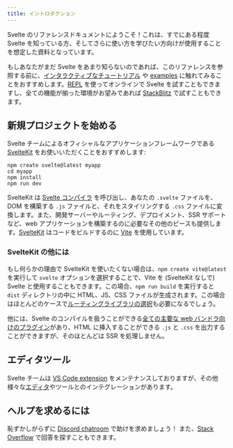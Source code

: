 ```yaml
---
title: イントロダクション
---
```


Svelte のリファレンスドキュメントにようこそ！これは、すでにある程度 Svelte を知っている方、そしてさらに使い方を学びたい方向けが使用することを想定した資料となっています。

もしあなたがまだ Svelte をあまり知らないのであれば、このリファレンスを参照する前に、[インタラクティブなチュートリアル](https://learn.svelte.jp) や [examples](/examples) に触れてみることをおすすめします。[REPL](/repl) を使ってオンラインで Svelte を試すこともできますし、全ての機能が揃った環境がお望みであれば [StackBlitz](https://sveltekit.new) で試すこともできます。

## 新規プロジェクトを始める <!--start-a-new-project-->

Svelte チームによるオフィシャルなアプリケーションフレームワークである [SvelteKit](https://kit.svelte.jp/) をお使いいただくことをおすすめします:

```
npm create svelte@latest myapp
cd myapp
npm install
npm run dev
```

SvelteKit は [Svelte コンパイラ](https://www.npmjs.com/package/svelte) を呼び出し、あなたの `.svelte` ファイルを、DOM を構築する `.js` ファイルと、それをスタイリングする `.css` ファイルに変換します。また、開発サーバーやルーティング、デプロイメント、SSR サポートなど、web アプリケーションを構築するのに必要なその他のピースも提供します。[SvelteKit](https://kit.svelte.jp/) はコードをビルドするのに [Vite](https://vitejs.dev/) を使用しています。

### SvelteKit の他には <!--alternatives-to-sveltekit-->

もし何らかの理由で SvelteKit を使いたくない場合は、`npm create vite@latest` を実行して `svelte` オプションを選択することで、Vite を (SvelteKit なしで) Svelte と使用することもできます。この場合、`npm run build` を実行すると `dist` ディレクトリの中に HTML、JS、CSS ファイルが生成されます。この場合はほとんどのケースで[ルーティングライブラリの選択](/faq#is-there-a-router)も必要になるでしょう。

他には、Svelte のコンパイルを扱うことができる[全ての主要な web バンドラ向けのプラグイン](https://sveltesociety.dev/packages?category=build-plugins)があり、HTML に挿入することができる `.js` と `.css` を出力することができますが、そのほとんどは SSR を処理しません。

## エディタツール <!--editor-tooling-->

Svelte チームは [VS Code extension](https://marketplace.visualstudio.com/items?itemName=svelte.svelte-vscode) をメンテナンスしておりますが、その他様々な[エディタ](https://sveltesociety.dev/resources#editor-support)やツールとのインテグレーションがあります。

## ヘルプを求めるには <!--getting-help-->

恥ずかしがらずに [Discord chatroom](https://svelte.dev/chat) で助けを求めましょう！ また、[Stack Overflow](https://stackoverflow.com/questions/tagged/svelte) で回答を探すこともできます。
